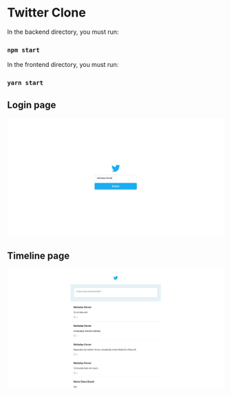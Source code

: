 # Twitter Clone

In the backend directory, you must run:

### `npm start`

In the frontend directory, you must run:

### `yarn start`


## Login page
![login page](https://github.com/nicholasferrer/twitter-clone/blob/master/img/login.png)

## Timeline page
![timeline page](https://github.com/nicholasferrer/twitter-clone/blob/master/img/timeline.png)
